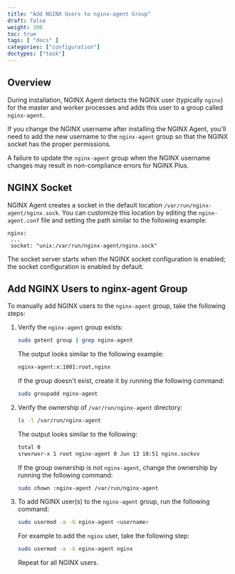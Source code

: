 ```yaml
---
title: "Add NGINX Users to nginx-agent Group"
draft: false
weight: 300
toc: true
tags: [ "docs" ]
categories: ["configuration"]
doctypes: ["task"]
---
```


## Overview

During installation, NGINX Agent detects the NGINX user (typically `nginx`) for the master and worker processes and adds this user to a group called `nginx-agent`.

If you change the NGINX username after installing the NGINX Agent, you'll need to add the new username to the `nginx-agent` group so that the NGINX socket has the proper permissions.

A failure to update the `nginx-agent` group when the NGINX username changes may result in non-compliance errors for NGINX Plus.


## NGINX Socket

NGINX Agent creates a socket in the default location `/var/run/nginx-agent/nginx.sock`. You can customize this location by editing the `nginx-agent.conf` file and setting the path similar to the following example:

```nginx configuration
nginx:
 ...
 socket: "unix:/var/run/nginx-agent/nginx.sock"
```

The socket server starts when the NGINX socket configuration is enabled; the socket configuration is enabled by default.


## Add NGINX Users to nginx-agent Group

To manually add NGINX users to the `nginx-agent` group, take the following steps:

1. Verify the `nginx-agent` group exists:

    ```bash
    sudo getent group | grep nginx-agent
    ```

    The output looks similar to the following example:

    ```bash
    nginx-agent:x:1001:root,nginx
    ```

    If the group doesn't exist, create it by running the following command:

    ```bash
    sudo groupadd nginx-agent
    ```

2. Verify the ownership of `/var/run/nginx-agent` directory:

    ```bash
    ls -l /var/run/nginx-agent
    ```

    The output looks similar to the following:

    ```bash
    total 0
    srwxrwxr-x 1 root nginx-agent 0 Jun 13 10:51 nginx.sockvv
    ```

    If the group ownership is not `nginx-agent`, change the ownership by running the following command:

    ```bash
    sudo chown :nginx-agent /var/run/nginx-agent
    ```

3. To add NGINX user(s) to the `nginx-agent` group, run the following command:

    ```bash
    sudo usermod -a -G nginx-agent <username>
    ```

    For example to add the `nginx` user, take the following step:

    ```bash
    sudo usermod -a -G nginx-agent nginx
    ```

    Repeat for all NGINX users.
